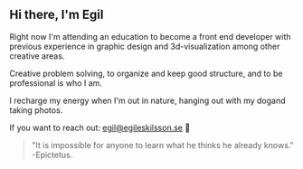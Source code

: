 ## Hi there, I'm Egil

Right now I'm attending an education to become a front end developer with previous experience in graphic design and 3d-visualization among other creative areas.

Creative problem solving, to organize and keep good structure, and to be professional is who I am.

I recharge my energy when I'm out in nature, hanging out with my dog ​​and taking photos.

If you want to reach out: egil@egileskilsson.se 👋

> "It is impossible for anyone to learn what he thinks he already knows."<br>
>\-Epictetus.


<!--
**bluemountain3d/bluemountain3d** is a ✨ _special_ ✨ repository because its `README.md` (this file) appears on your GitHub profile.

Here are some ideas to get you started:

- 🔭 I’m currently working on ...
- 🌱 I’m currently learning ...
- 👯 I’m looking to collaborate on ...
- 🤔 I’m looking for help with ...
- 💬 Ask me about ...
- 📫 How to reach me: ...
- 😄 Pronouns: ...
- ⚡ Fun fact: ...
-->

